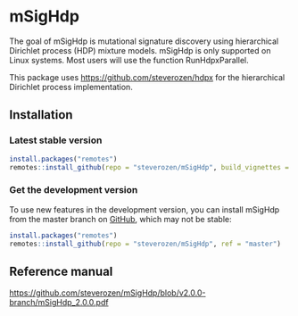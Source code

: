 
# mSigHdp

The goal of mSigHdp is mutational signature discovery using 
hierarchical Dirichlet process (HDP) mixture models. mSigHdp
is only supported on Linux systems. Most users
will use the function RunHdpxParallel.

This package uses https://github.com/steverozen/hdpx for the
hierarchical Dirichlet process implementation. 

## Installation

### Latest stable version

``` r
install.packages("remotes")
remotes::install_github(repo = "steverozen/mSigHdp", build_vignettes = T)
```

### Get the development version

To use new features in the development version, you can install mSigHdp
from the master branch on [GitHub](https://github.com/), which may not
be stable:

``` r
install.packages("remotes")
remotes::install_github(repo = "steverozen/mSigHdp", ref = "master")
```

## Reference manual

<https://github.com/steverozen/mSigHdp/blob/v2.0.0-branch/mSigHdp_2.0.0.pdf>
